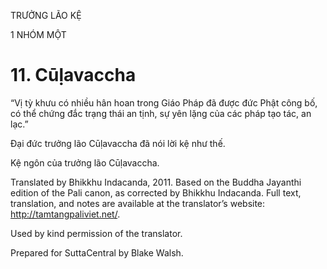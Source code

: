 TRƯỞNG LÃO KỆ

1 NHÓM MỘT

# 11\. Cūḷavaccha

“Vị tỳ khưu có nhiều hân hoan trong Giáo Pháp đã được đức Phật công bố, có thể chứng đắc trạng thái an tịnh, sự yên lặng của các pháp tạo tác, an lạc.”

Đại đức trưởng lão Cūḷavaccha đã nói lời kệ như thế.

Kệ ngôn của trưởng lão Cūḷavaccha.

Translated by Bhikkhu Indacanda, 2011. Based on the Buddha Jayanthi edition of the Pali canon, as corrected by Bhikkhu Indacanda. Full text, translation, and notes are available at the translator’s website: http://tamtangpaliviet.net/.

Used by kind permission of the translator.

Prepared for SuttaCentral by Blake Walsh.